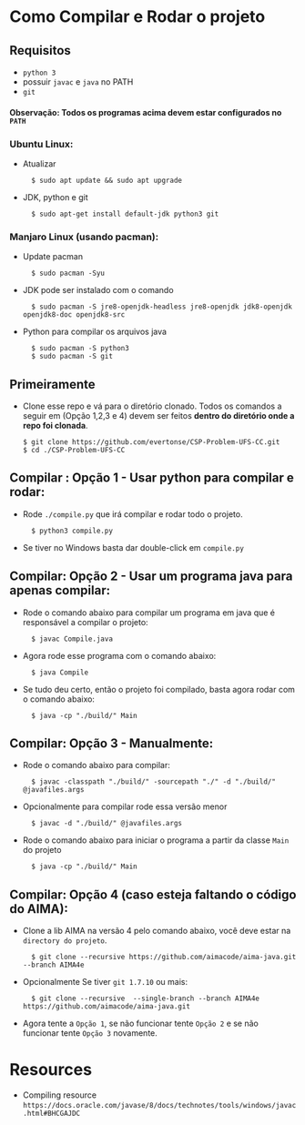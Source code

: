 
# Como Compilar e Rodar o projeto

## Requisitos
- `python 3`
- possuir `javac` e `java` no PATH
- `git`

#### **Observação**: Todos os programas acima devem estar configurados no `PATH`

### Ubuntu Linux:

- Atualizar		
		
		$ sudo apt update && sudo apt upgrade

- JDK, python e git
		
		$ sudo apt-get install default-jdk python3 git


### Manjaro Linux (usando pacman):

- Update pacman

		$ sudo pacman -Syu

- JDK pode ser instalado com o comando

		$ sudo pacman -S jre8-openjdk-headless jre8-openjdk jdk8-openjdk openjdk8-doc openjdk8-src

- Python para compilar os arquivos java
		
		$ sudo pacman -S python3
		$ sudo pacman -S git

## Primeiramente
-	Clone esse repo e vá para o diretório clonado. Todos os comandos a seguir em (Opção 1,2,3 e 4) devem ser feitos **dentro do diretório onde a repo foi clonada**.

		$ git clone https://github.com/evertonse/CSP-Problem-UFS-CC.git
		$ cd ./CSP-Problem-UFS-CC

## Compilar : Opção 1 - Usar python para compilar e rodar:
- Rode `./compile.py` que irá compilar e rodar todo o projeto.
			
		$ python3 compile.py

- Se tiver no Windows basta dar double-click em `compile.py`

## Compilar: Opção 2 - Usar um programa java para apenas compilar:
- Rode o comando abaixo para compilar um programa em java que é responsável a compilar o projeto:

		$ javac Compile.java

- Agora rode esse programa com o comando abaixo:
		
		$ java Compile

- Se tudo deu certo, então o projeto foi compilado, basta agora rodar com o comando abaixo:
	
		$ java -cp "./build/" Main
		
## Compilar: Opção 3 - Manualmente:
- Rode o comando abaixo para compilar:

		$ javac -classpath "./build/" -sourcepath "./" -d "./build/" @javafiles.args

- Opcionalmente para compilar rode essa versão menor
		
		$ javac -d "./build/" @javafiles.args

- Rode o comando abaixo para iniciar o programa a partir da classe `Main` do projeto
	
		$ java -cp "./build/" Main

## Compilar: Opção 4 (caso esteja faltando o código do AIMA):

- Clone a lib AIMA na versão 4 pelo comando abaixo, você deve estar na `directory do projeto`.

		$ git clone --recursive https://github.com/aimacode/aima-java.git --branch AIMA4e

- Opcionalmente Se tiver `git 1.7.10` ou mais:

		$ git clone --recursive  --single-branch --branch AIMA4e https://github.com/aimacode/aima-java.git

- Agora tente a `Opção 1`, se não funcionar tente `Opção 2` e se não funcionar tente `Opção 3`  novamente.

# Resources 
- Compiling resource
`https://docs.oracle.com/javase/8/docs/technotes/tools/windows/javac.html#BHCGAJDC`